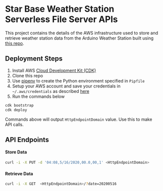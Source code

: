 # Star Base Weather Station Serverless File Server APIs

This project contains the details of the AWS infrastructure used to store and retrieve weather station data from the Arduino Weather Station built using [this repo](https://github.com/crestlinesoaring/).

## Deployment Steps

1. Install AWS [Cloud Development Kit (CDK)](https://docs.aws.amazon.com/cdk/latest/guide/getting_started.html)
1. Clone this repo
1. Use [pipenv](https://pipenv-fork.readthedocs.io/en/latest/install.html) to create the Python environment specified in `Pipfile`
1. Setup your AWS account and save your credentials in `~/.aws/credentials` as described [here](https://docs.aws.amazon.com/cli/latest/userguide/cli-chap-configure.html)
1. Run the commands below

```bash
cdk bootstrap
cdk deploy
```

Commands above will output `HttpEndpointDomain` value. Use this to make API calls.

## API Endpoints

#### Store Data

```bash
curl -i -X PUT -d '04:08,5/16/2020,00.0,00,1' <HttpEndpointDomain> 
```


#### Retrieve Data

```bash
curl -i -X GET  <HttpEndpointDomain>/?date=20200516
```

